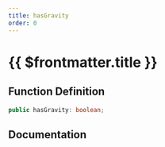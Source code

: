 ```yaml
---
title: hasGravity
order: 0
---
```


# {{ $frontmatter.title }}

## Function Definition

```ts
public hasGravity: boolean;
```

## Documentation

<!--@include: ./parts/hasGravity.md-->
